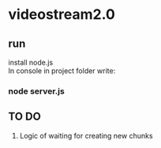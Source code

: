 # videostream2.0

## run

install node.js  
In console in project folder write: 
### node server.js 

## TO DO
1. Logic of waiting for creating new chunks
